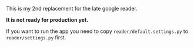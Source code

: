 This is my 2nd replacement for the late google reader.

**It is not ready for production yet.**

If you want to run the app you need to copy `reader/default.settings.py` to `reader/settings.py` first.
